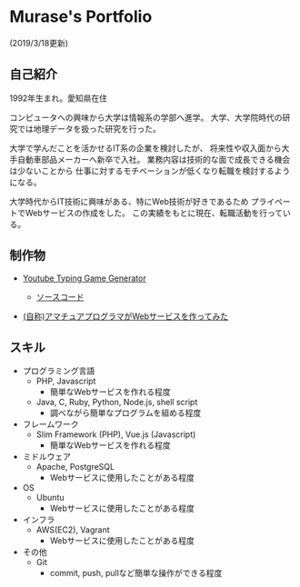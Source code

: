 # Murase's Portfolio

(2019/3/18更新)

## 自己紹介

1992年生まれ。愛知県在住

コンピュータへの興味から大学は情報系の学部へ進学。
大学、大学院時代の研究では地理データを扱った研究を行った。

大学で学んだことを活かせるIT系の企業を検討したが、
将来性や収入面から大手自動車部品メーカーへ新卒で入社。
業務内容は技術的な面で成長できる機会は少ないことから
仕事に対するモチベーションが低くなり転職を検討するようになる。

大学時代からIT技術に興味がある、特にWeb技術が好きであるため
プライペートでWebサービスの作成をした。
この実績をもとに現在、転職活動を行っている。

## 制作物

- [Youtube Typing Game Generator](https://ytgg.murase-msk.work/)
  - [ソースコード](https://github.com/murase-msk/YoutubeTypingGameGenerator)

- [(自称)アマチュアプログラマがWebサービスを作ってみた](https://speakerdeck.com/murasemsk/amateur-programer-web-service)

<!-- - [掲示板システム](https://github.com/murase-msk/nodeJsKeiziban)

- [Focus+Glue+Context Map](https://github.com/murase-msk/EmmaMuraseAllStroke)

- [日本語英語同時字幕表示](https://github.com/murase-msk/youtube_MultiScript) -->

## スキル

- プログラミング言語
  - PHP, Javascript
    - 簡単なWebサービスを作れる程度
  - Java, C, Ruby, Python, Node.js, shell script
    - 調べながら簡単なプログラムを組める程度
- フレームワーク
  - Slim Framework (PHP), Vue.js (Javascript)
    - 簡単なWebサービスを作れる程度
- ミドルウェア
  - Apache, PostgreSQL
    - Webサービスに使用したことがある程度
- OS
  - Ubuntu
    - Webサービスに使用したことがある程度
- インフラ
  - AWS(EC2), Vagrant
    - Webサービスに使用したことがある程度
- その他
  - Git
    - commit, push, pullなど簡単な操作ができる程度

<!-- ## やったことはないが興味があるもの
- Laravelなどのフルスタックフレームワーク
- Slackなどチャットツールを使用したコミュニケーション
- チームでの開発
- プロジェクト管理ツールを使用した開発 

- Skill
  - Express (Node.js), bottle (Python)
    - 調べながら簡単なWebAPIサーバを作ったことがある程度
  - Ruby on Rails (Ruby), Laravel (PHP)
    - Scaffolding程度 (入門書の最初の方のページくらい) 
-->
